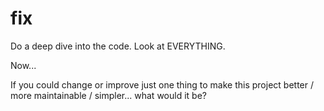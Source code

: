 # fix

Do a deep dive into the code. Look at EVERYTHING. 

Now... 

If you could change or improve just one thing to make this project better / more maintainable / simpler... what would it be?